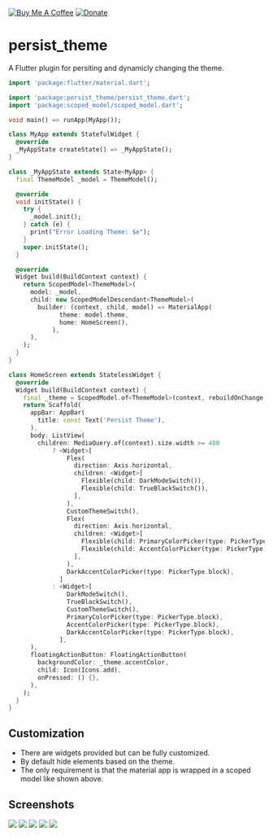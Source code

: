 [![Buy Me A Coffee](https://img.shields.io/badge/Donate-Buy%20Me%20A%20Coffee-yellow.svg)](https://www.buymeacoffee.com/rodydavis)
[![Donate](https://img.shields.io/badge/Donate-PayPal-green.svg)](https://www.paypal.com/cgi-bin/webscr?cmd=_s-xclick&hosted_button_id=WSH3GVC49GNNJ)

# persist_theme

A Flutter plugin for persiting and dynamicly changing the theme.

``` dart 
import 'package:flutter/material.dart';

import 'package:persist_theme/persist_theme.dart';
import 'package:scoped_model/scoped_model.dart';

void main() => runApp(MyApp());

class MyApp extends StatefulWidget {
  @override
  _MyAppState createState() => _MyAppState();
}

class _MyAppState extends State<MyApp> {
  final ThemeModel _model = ThemeModel();

  @override
  void initState() {
    try {
      _model.init();
    } catch (e) {
      print("Error Loading Theme: $e");
    }
    super.initState();
  }

  @override
  Widget build(BuildContext context) {
    return ScopedModel<ThemeModel>(
      model: _model,
      child: new ScopedModelDescendant<ThemeModel>(
        builder: (context, child, model) => MaterialApp(
              theme: model.theme,
              home: HomeScreen(),
            ),
      ),
    );
  }
}

class HomeScreen extends StatelessWidget {
  @override
  Widget build(BuildContext context) {
    final _theme = ScopedModel.of<ThemeModel>(context, rebuildOnChange: true);
    return Scaffold(
      appBar: AppBar(
        title: const Text('Persist Theme'),
      ),
      body: ListView(
        children: MediaQuery.of(context).size.width >= 480
            ? <Widget>[
                Flex(
                  direction: Axis.horizontal,
                  children: <Widget>[
                    Flexible(child: DarkModeSwitch()),
                    Flexible(child: TrueBlackSwitch()),
                  ],
                ),
                CustomThemeSwitch(),
                Flex(
                  direction: Axis.horizontal,
                  children: <Widget>[
                    Flexible(child: PrimaryColorPicker(type: PickerType.block)),
                    Flexible(child: AccentColorPicker(type: PickerType.block)),
                  ],
                ),
                DarkAccentColorPicker(type: PickerType.block),
              ]
            : <Widget>[
                DarkModeSwitch(),
                TrueBlackSwitch(),
                CustomThemeSwitch(),
                PrimaryColorPicker(type: PickerType.block),
                AccentColorPicker(type: PickerType.block),
                DarkAccentColorPicker(type: PickerType.block),
              ],
      ),
      floatingActionButton: FloatingActionButton(
        backgroundColor: _theme.accentColor,
        child: Icon(Icons.add),
        onPressed: () {},
      ),
    );
  }
}

```

## Customization

* There are widgets provided but can be fully customized.
* By default hide elements based on the theme.
* The only requirement is that the material app is wrapped in a scoped model like shown above.

## Screenshots

![](https://github.com/AppleEducate/plugins/blob/master/packages/persist_theme/screenshots/1.png)
![](https://github.com/AppleEducate/plugins/blob/master/packages/persist_theme/screenshots/2.png)
![](https://github.com/AppleEducate/plugins/blob/master/packages/persist_theme/screenshots/3.png)
![](https://github.com/AppleEducate/plugins/blob/master/packages/persist_theme/screenshots/4.png)
![](https://github.com/AppleEducate/plugins/blob/master/packages/persist_theme/screenshots/5.png)
